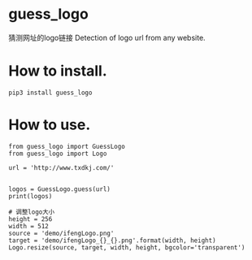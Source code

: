 # guess_logo
猜测网址的logo链接
Detection of logo url from any website.

# How to install.
```
pip3 install guess_logo
```

# How to use.

```
from guess_logo import GuessLogo
from guess_logo import Logo

url = 'http://www.txdkj.com/'


logos = GuessLogo.guess(url)
print(logos)

# 调整logo大小
height = 256
width = 512
source = 'demo/ifengLogo.png'
target = 'demo/ifengLogo_{}_{}.png'.format(width, height)
Logo.resize(source, target, width, height, bgcolor='transparent')
```